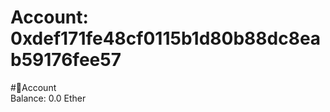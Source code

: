 
Account: 0xdef171fe48cf0115b1d80b88dc8eab59176fee57
===================================================
  
#📜Account  
Balance: 0.0 Ether